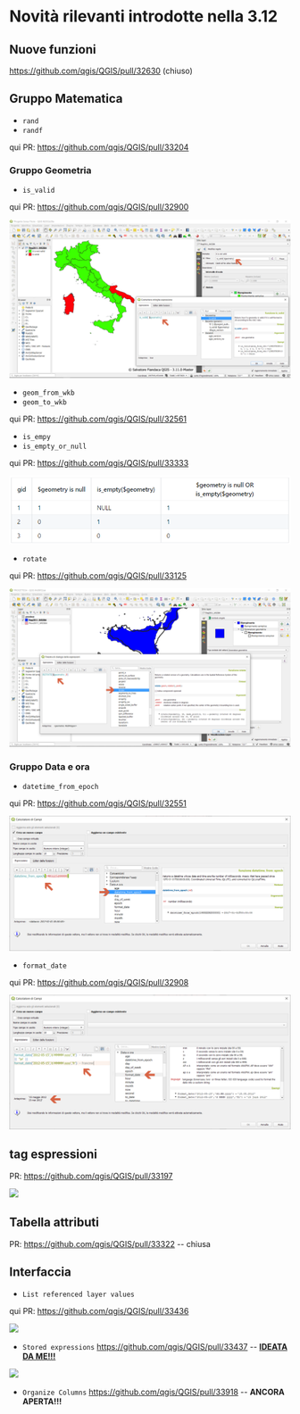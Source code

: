 # Novità rilevanti introdotte nella 3.12

## Nuove funzioni

<https://github.com/qgis/QGIS/pull/32630> (chiuso)

## Gruppo Matematica

- `rand`
- `randf`

qui PR: <https://github.com/qgis/QGIS/pull/33204>

### Gruppo Geometria

- `is_valid`

qui PR: <https://github.com/qgis/QGIS/pull/32900>

![screen](/img/novita_312/Image01.png)

- `geom_from_wkb`
- `geom_to_wkb` 

qui PR: <https://github.com/qgis/QGIS/pull/32561>

- `is_empy`
- `is_empty_or_null` 

qui PR: <https://github.com/qgis/QGIS/pull/33333>

![screen](/img/novita_312/Image02.png)

- `rotate` 

qui PR: <https://github.com/qgis/QGIS/pull/33125>

![screen](/img/novita_312/Image03.png)

### Gruppo Data e ora

- `datetime_from_epoch` 

qui PR: <https://github.com/qgis/QGIS/pull/32551>

![screen](/img/novita_312/Image04.png)

- `format_date` 

qui PR: <https://github.com/qgis/QGIS/pull/32908>

![screen](/img/novita_312/Image05.png)

## tag espressioni

PR: <https://github.com/qgis/QGIS/pull/33197>

![](https://user-images.githubusercontent.com/28384354/70033165-2dcb9c00-15af-11ea-98a9-3a4305dd9180.gif)

## Tabella attributi

PR: <https://github.com/qgis/QGIS/pull/33322> -- chiusa

## Interfaccia

- `List referenced layer values` 

qui PR: <https://github.com/qgis/QGIS/pull/33436>

![](https://user-images.githubusercontent.com/28384354/70978774-ab63d180-20b0-11ea-901b-d51d44fa8fa4.gif)

- `Stored expressions` <https://github.com/qgis/QGIS/pull/33437> -- [**IDEATA DA ME!!!**](https://pigrecoinfinito.com/2019/12/14/field-calc-di-qgis-save-expressions-crowdfunding/)

![](https://user-images.githubusercontent.com/142164/70983414-faae0000-20b8-11ea-9f25-14b338d4c680.gif)

- `Organize Columns` <https://github.com/qgis/QGIS/pull/33918> -- **ANCORA APERTA!!!**
